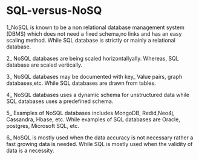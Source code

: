 # SQL-versus-NoSQ
1_NoSQL is known to be a non relational database management system (DBMS)
 which does not need a fixed schema,no links and has  an easy scaling method. 
While SQL database is strictly or mainly a relational database.

2_ NoSQL databases are being scaled horizontallyally. Whereas, SQL database are 
 scaled vertically.

3_ NoSQL databases may be documented with key_ Value pairs, graph databases,etc.
 While SQL databases are drawn from tables.

4_ NoSQL databases uses a dynamic schema for unstructured data while SQL databases 
 uses a predefined schema.

5_ Examples of NoSQL databases includes MongoDB, Redid,Neo4j, Cassandra, Hbase, etc.
 While examples of SQL databases are Oracle, postgres, Microsoft SQL, etc.

6_ NoSQL is mostly used when the data accuracy is not necessary rather a fast growing
 data is needed. While SQL is mostly used when the validity of data is a necessity.

